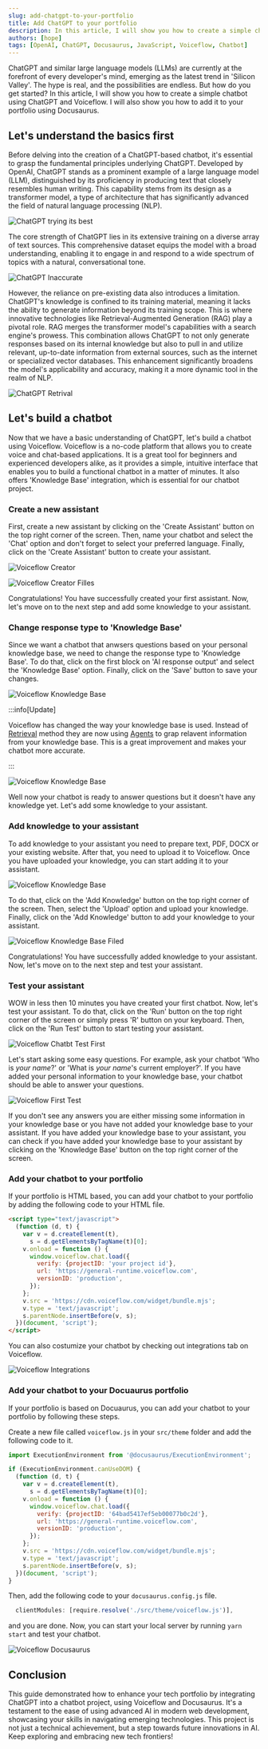 ```yaml
---
slug: add-chatgpt-to-your-portfolio
title: Add ChatGPT to your portfolio
description: In this article, I will show you how to create a simple chatbot using ChatGPT and Voiceflow. I will also show you how to add it to your portfolio using Docusaurus.
authors: [hope]
tags: [OpenAI, ChatGPT, Docusaurus, JavaScript, Voiceflow, Chatbot]
---
```


ChatGPT and similar large language models (LLMs) are currently at the forefront of every developer's mind, emerging as the latest trend in 'Silicon Valley'. The hype is real, and the possibilities are endless. But how do you get started? In this article, I will show you how to create a simple chatbot using ChatGPT and Voiceflow. I will also show you how to add it to your portfolio using Docusaurus.

<!-- truncate -->

## Let's understand the basics first

Before delving into the creation of a ChatGPT-based chatbot, it's essential to grasp the fundamental principles underlying ChatGPT. Developed by OpenAI, ChatGPT stands as a prominent example of a large language model (LLM), distinguished by its proficiency in producing text that closely resembles human writing. This capability stems from its design as a transformer model, a type of architecture that has significantly advanced the field of natural language processing (NLP).

![ChatGPT trying its best](./images/ChatGPTMeme.jpg)

The core strength of ChatGPT lies in its extensive training on a diverse array of text sources. This comprehensive dataset equips the model with a broad understanding, enabling it to engage in and respond to a wide spectrum of topics with a natural, conversational tone.

![ChatGPT Inaccurate](./images/chatgpt-inaccurate.jpg)

However, the reliance on pre-existing data also introduces a limitation. ChatGPT's knowledge is confined to its training material, meaning it lacks the ability to generate information beyond its training scope. This is where innovative technologies like Retrieval-Augmented Generation (RAG) play a pivotal role. RAG merges the transformer model's capabilities with a search engine's prowess. This combination allows ChatGPT to not only generate responses based on its internal knowledge but also to pull in and utilize relevant, up-to-date information from external sources, such as the internet or specialized vector databases. This enhancement significantly broadens the model's applicability and accuracy, making it a more dynamic tool in the realm of NLP.

![ChatGPT Retrival](./images/Langchain-Retrieval.jpg)

## Let's build a chatbot

Now that we have a basic understanding of ChatGPT, let's build a chatbot using Voiceflow. Voiceflow is a no-code platform that allows you to create voice and chat-based applications. It is a great tool for beginners and experienced developers alike, as it provides a simple, intuitive interface that enables you to build a functional chatbot in a matter of minutes. It also offers 'Knowledge Base' integration, which is essential for our chatbot project.

### Create a new assistant

First, create a new assistant by clicking on the 'Create Assistant' button on the top right corner of the screen. Then, name your chatbot and select the 'Chat' option and don't forget to select your preferred language. Finally, click on the 'Create Assistant' button to create your assistant.

![Voiceflow Creator](./images/Voiceflow-Creator.png)

![Voiceflow Creator Filles](./images/Voiceflow-Creator-Filled.png)

Congratulations! You have successfully created your first assistant. Now, let's move on to the next step and add some knowledge to your assistant.

### Change response type to 'Knowledge Base'

Since we want a chatbot that anwsers questions based on your personal knowledge base, we need to change the response type to 'Knowledge Base'. To do that, click on the first block on 'AI response output' and select the 'Knowledge Base' option. Finally, click on the 'Save' button to save your changes.

![Voiceflow Knowledge Base](./images/Voiceflow-Designer2.png)

:::info[Update]

Voiceflow has changed the way your knowledge base is used. Instead of [Retrieval](https://python.langchain.com/docs/modules/data_connection/) method they are now using [Agents](https://python.langchain.com/docs/modules/agents/) to grap relavent information from your knowledge base. This is a great improvement and makes your chatbot more accurate.

:::

![Voiceflow Knowledge Base](./images/Voiceflow-Designer.png)

Well now your chatbot is ready to answer questions but it doesn't have any knowledge yet. Let's add some knowledge to your assistant.

### Add knowledge to your assistant

To add knowledge to your assistant you need to prepare text, PDF, DOCX or your existing website. After that, you need to upload it to Voiceflow. Once you have uploaded your knowledge, you can start adding it to your assistant.

![Voiceflow Knowledge Base](./images/Voiceflow-KnowledgeBase.png)

To do that, click on the 'Add Knowledge' button on the top right corner of the screen. Then, select the 'Upload' option and upload your knowledge. Finally, click on the 'Add Knowledge' button to add your knowledge to your assistant.

![Voiceflow Knowledge Base Filed](./images/Voiceflow-KnowledgeBase-Filled.png)

Congratulations! You have successfully added knowledge to your assistant. Now, let's move on to the next step and test your assistant.

### Test your assistant

WOW in less then 10 minutes you have created your first chatbot. Now, let's test your assistant. To do that, click on the 'Run' button on the top right corner of the screen or simply press 'R' button on your keyboard. Then, click on the 'Run Test' button to start testing your assistant.

![Voiceflow Chatbt Test First](images/Voiceflow-BotTestFirst.png)

Let's start asking some easy questions. For example, ask your chatbot 'Who is _your name_?' or 'What is _your name_'s current employer?'. If you have added your personal information to your knowledge base, your chatbot should be able to answer your questions.

![Voiceflow First Test](images/Voiceflow-FirstTest.png)

If you don't see any answers you are either missing some information in your knowledge base or you have not added your knowledge base to your assistant. If you have added your knowledge base to your assistant, you can check if you have added your knowledge base to your assistant by clicking on the 'Knowledge Base' button on the top right corner of the screen.

### Add your chatbot to your portfolio

If your portfolio is HTML based, you can add your chatbot to your portfolio by adding the following code to your HTML file.

```html
<script type="text/javascript">
  (function (d, t) {
    var v = d.createElement(t),
      s = d.getElementsByTagName(t)[0];
    v.onload = function () {
      window.voiceflow.chat.load({
        verify: {projectID: 'your project id'},
        url: 'https://general-runtime.voiceflow.com',
        versionID: 'production',
      });
    };
    v.src = 'https://cdn.voiceflow.com/widget/bundle.mjs';
    v.type = 'text/javascript';
    s.parentNode.insertBefore(v, s);
  })(document, 'script');
</script>
```

You can also costumize your chatbot by checking out integrations tab on Voiceflow.

![Voiceflow Integrations](./images/Voiceflow-Integrations.png)

### Add your chatbot to your Docuaurus portfolio

If your portfolio is based on Docuaurus, you can add your chatbot to your portfolio by following these steps.

Create a new file called `voiceflow.js` in your `src/theme` folder and add the following code to it.

```javascript
import ExecutionEnvironment from '@docusaurus/ExecutionEnvironment';

if (ExecutionEnvironment.canUseDOM) {
  (function (d, t) {
    var v = d.createElement(t),
      s = d.getElementsByTagName(t)[0];
    v.onload = function () {
      window.voiceflow.chat.load({
        verify: {projectID: '64bad5417ef5eb00077b0c2d'},
        url: 'https://general-runtime.voiceflow.com',
        versionID: 'production',
      });
    };
    v.src = 'https://cdn.voiceflow.com/widget/bundle.mjs';
    v.type = 'text/javascript';
    s.parentNode.insertBefore(v, s);
  })(document, 'script');
}
```

Then, add the following code to your `docusaurus.config.js` file.

```javascript
  clientModules: [require.resolve('./src/theme/voiceflow.js')],
```

and you are done. Now, you can start your local server by running `yarn start` and test your chatbot.

![Voiceflow Docusaurus](images/Voiceflow-Docusaurus.png)

## Conclusion

This guide demonstrated how to enhance your tech portfolio by integrating ChatGPT into a chatbot project, using Voiceflow and Docusaurus. It's a testament to the ease of using advanced AI in modern web development, showcasing your skills in navigating emerging technologies. This project is not just a technical achievement, but a step towards future innovations in AI. Keep exploring and embracing new tech frontiers!
